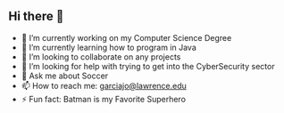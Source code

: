 ## Hi there 👋

- 🔭 I’m currently working on my Computer Science Degree
- 🌱 I’m currently learning how to program in Java
- 👯 I’m looking to collaborate on any projects
- 🤔 I’m looking for help with trying to get into the CyberSecurity sector
- 💬 Ask me about Soccer
- 📫 How to reach me: garciajo@lawrence.edu
- ⚡ Fun fact: Batman is my Favorite Superhero

